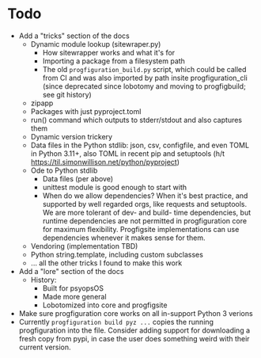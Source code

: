 # Todo

* Add a "tricks" section of the docs
    * Dynamic module lookup (sitewraper.py)
        * How sitewrapper works and what it's for
        * Importing a package from a filesystem path
        * The old `progfiguration_build.py` script, which could be called from CI and was also imported by path insite progfiguration_cli
          (since deprecated since lobotomy and moving to progfigbuild; see git history)
    * zipapp
    * Packages with just pyproject.toml
    * run() command which outputs to stderr/stdout and also captures them
    * Dynamic version trickery
    * Data files in the Python stdlib: json, csv, configfile, and even TOML in Python 3.11+, also TOML in recent pip and setuptools
      (h/t <https://til.simonwillison.net/python/pyproject>)
    * Ode to Python stdlib
        * Data files (per above)
        * unittest module is good enough to start with
        * When do we allow dependencies?
          When it's best practice, and supported by well regarded orgs, like requests and setuptools.
          We are more tolerant of dev- and build- time dependencies,
          but runtime dependencies are not permitted in progfiguration core for maximum flexibility.
          Progfigsite implementations can use dependencies whenever it makes sense for them.
    * Vendoring (implementation TBD)
    * Python string.template, including custom subclasses
    * ... all the other tricks I found to make this work
* Add a "lore" section of the docs
    * History:
        * Built for psyopsOS
        * Made more general
        * Lobotomized into core and progfigsite
* Make sure progfiguration core works on all in-support Python 3 verions
* Currently `progfiguration build pyz ...` copies the running progfiguration into the file.
  Consider adding support for downloading a fresh copy from pypi,
  in case the user does something weird with their current version.
